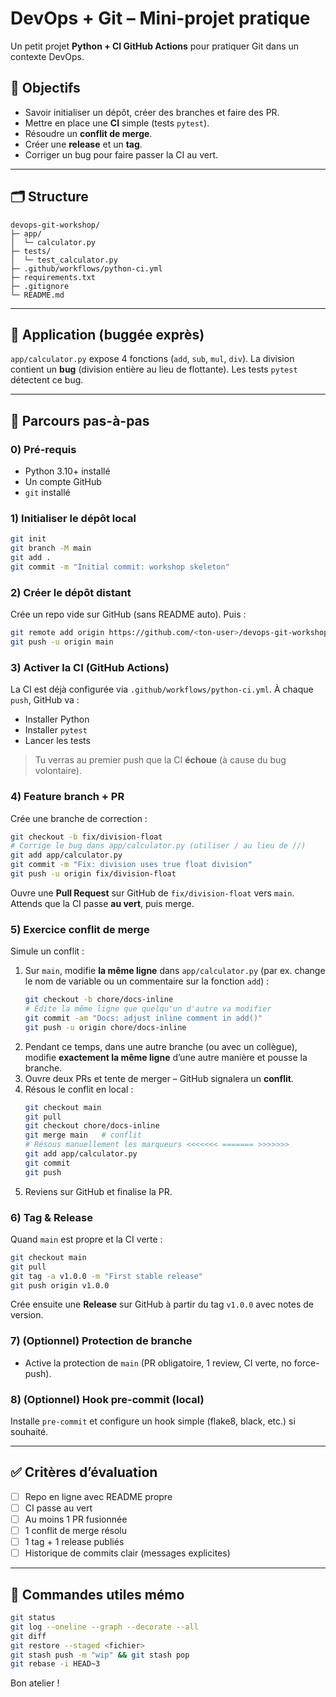 # DevOps + Git – Mini-projet pratique

Un petit projet **Python + CI GitHub Actions** pour pratiquer Git dans un contexte DevOps.

## 🎯 Objectifs
- Savoir initialiser un dépôt, créer des branches et faire des PR.
- Mettre en place une **CI** simple (tests `pytest`).
- Résoudre un **conflit de merge**.
- Créer une **release** et un **tag**.
- Corriger un bug pour faire passer la CI au vert.

---

## 🗂️ Structure
```
devops-git-workshop/
├─ app/
│  └─ calculator.py
├─ tests/
│  └─ test_calculator.py
├─ .github/workflows/python-ci.yml
├─ requirements.txt
├─ .gitignore
└─ README.md
```

---

## 🧪 Application (buggée exprès)
`app/calculator.py` expose 4 fonctions (`add`, `sub`, `mul`, `div`). La division contient un **bug** (division entière au lieu de flottante). Les tests `pytest` détectent ce bug.

---

## 🚀 Parcours pas-à-pas

### 0) Pré-requis
- Python 3.10+ installé
- Un compte GitHub
- `git` installé

### 1) Initialiser le dépôt local
```bash
git init
git branch -M main
git add .
git commit -m "Initial commit: workshop skeleton"
```

### 2) Créer le dépôt distant
Crée un repo vide sur GitHub (sans README auto). Puis :
```bash
git remote add origin https://github.com/<ton-user>/devops-git-workshop.git
git push -u origin main
```

### 3) Activer la CI (GitHub Actions)
La CI est déjà configurée via `.github/workflows/python-ci.yml`. À chaque `push`, GitHub va :
- Installer Python
- Installer `pytest`
- Lancer les tests

> Tu verras au premier push que la CI **échoue** (à cause du bug volontaire).

### 4) Feature branch + PR
Crée une branche de correction :
```bash
git checkout -b fix/division-float
# Corrige le bug dans app/calculator.py (utiliser / au lieu de //)
git add app/calculator.py
git commit -m "Fix: division uses true float division"
git push -u origin fix/division-float
```
Ouvre une **Pull Request** sur GitHub de `fix/division-float` vers `main`. Attends que la CI passe **au vert**, puis merge.

### 5) Exercice conflit de merge
Simule un conflit :
1. Sur `main`, modifie **la même ligne** dans `app/calculator.py` (par ex. change le nom de variable ou un commentaire sur la fonction `add`) :
   ```bash
   git checkout -b chore/docs-inline
   # Édite la même ligne que quelqu'un d'autre va modifier
   git commit -am "Docs: adjust inline comment in add()"
   git push -u origin chore/docs-inline
   ```
2. Pendant ce temps, dans une autre branche (ou avec un collègue), modifie **exactement la même ligne** d’une autre manière et pousse la branche.
3. Ouvre deux PRs et tente de merger – GitHub signalera un **conflit**.
4. Résous le conflit en local :
   ```bash
   git checkout main
   git pull
   git checkout chore/docs-inline
   git merge main   # conflit
   # Résous manuellement les marqueurs <<<<<<< ======= >>>>>>>
   git add app/calculator.py
   git commit
   git push
   ```
5. Reviens sur GitHub et finalise la PR.

### 6) Tag & Release
Quand `main` est propre et la CI verte :
```bash
git checkout main
git pull
git tag -a v1.0.0 -m "First stable release"
git push origin v1.0.0
```
Crée ensuite une **Release** sur GitHub à partir du tag `v1.0.0` avec notes de version.

### 7) (Optionnel) Protection de branche
- Active la protection de `main` (PR obligatoire, 1 review, CI verte, no force-push).

### 8) (Optionnel) Hook pre-commit (local)
Installe `pre-commit` et configure un hook simple (flake8, black, etc.) si souhaité.

---

## ✅ Critères d’évaluation
- [ ] Repo en ligne avec README propre
- [ ] CI passe au vert
- [ ] Au moins 1 PR fusionnée
- [ ] 1 conflit de merge résolu
- [ ] 1 tag + 1 release publiés
- [ ] Historique de commits clair (messages explicites)

---

## 🧰 Commandes utiles mémo
```bash
git status
git log --oneline --graph --decorate --all
git diff
git restore --staged <fichier>
git stash push -m "wip" && git stash pop
git rebase -i HEAD~3
```

Bon atelier !